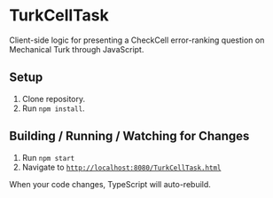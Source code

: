 TurkCellTask
============

Client-side logic for presenting a CheckCell error-ranking question on Mechanical Turk through JavaScript.

Setup
-----

1. Clone repository.
2. Run `npm install`.

Building / Running / Watching for Changes
-----------------------------------------

1. Run `npm start`
2. Navigate to [`http://localhost:8080/TurkCellTask.html`](http://localhost:8080/TurkCellTask.html)

When your code changes, TypeScript will auto-rebuild.
